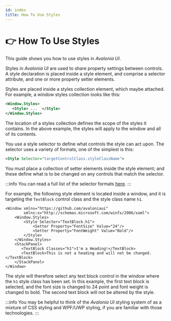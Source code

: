 ```yaml
---
id: index
title: How To Use Styles
---
```



# 👉 How To Use Styles

This guide shows you how to use styles in _Avalonia UI_.

Styles in _Avalonia UI_ are used to share property settings between controls. A style declaration is placed inside a style element, and comprise a selector attribute, and one or more property setter elements.&#x20;

Styles are placed inside a styles collection element, which maybe attached. For example, a window styles collection looks like this:

```xml
<Window.Styles>
   <Style> ...  </Style>
</Window.Styles>
```

The location of a styles collection defines the scope of the styles it contains. In the above example, the styles will apply to the window and all of its contents.

You use a style selector to define what controls the style can act upon. The selector uses a variety of formats, one of the simplest is this:

```xml
<Style Selector="targetControlClass.styleClassName">
```

You must place a collection of setter elements inside the style element; and these define what is to be changed on any controls that match the selector.  &#x20;

:::info
You can read a full list of the selector formats [here](selectors.md).&#x20;
:::

For example, the following style element is located inside a window, and it is targeting the `TextBlock` control class and the style class name `h1`.&#x20;

```markup
<Window xmlns="https://github.com/avaloniaui"
        xmlns:x="http://schemas.microsoft.com/winfx/2006/xaml">
    <Window.Styles>
        <Style Selector="TextBlock.h1">
            <Setter Property="FontSize" Value="24"/>
            <Setter Property="FontWeight" Value="Bold"/>
        </Style>
    </Window.Styles>
    <StackPanel>
       <TextBlock Classes="h1">I'm a Heading!</TextBlock>
       <TextBlock>This is not a heading and will not be changed.</TextBlock>
    </StackPanel>
</Window>
```

The style will therefore select any text block control in the window where the `h1` style class has been set. In this example, the first text block is selected, and the font size is changed to 24 point and font weight is changed to bold. The second text block will not be altered by the style.

:::info
You may be helpful to think of the _Avalonia UI_ styling system of as a mixture of CSS styling and WPF/UWP styling, if you are familiar with those technologies.
:::
